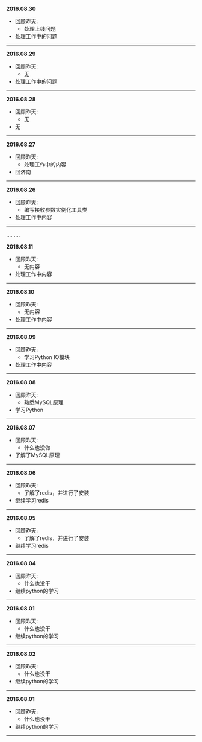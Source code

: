 **2016.08.30**

* 回顾昨天: 
	* 处理上线问题
* 处理工作中的问题
-------------------------------------------------------------------------------

**2016.08.29**

* 回顾昨天:   
	* 无
* 处理工作中的问题
-------------------------------------------------------------------------------

**2016.08.28**

* 回顾昨天:   
	* 无
* 无
-------------------------------------------------------------------------------

**2016.08.27**

* 回顾昨天:   
	* 处理工作中的内容
* 回济南    
-------------------------------------------------------------------------------

**2016.08.26**

* 回顾昨天:   
	* 编写接收参数实例化工具类
* 处理工作中内容    

-------------------------------------------------------------------------------

....
....

**2016.08.11**

* 回顾昨天:   
	* 无内容
* 处理工作中内容    

-------------------------------------------------------------------------------

**2016.08.10**

* 回顾昨天:   
	* 无内容
* 处理工作中内容    

-------------------------------------------------------------------------------
**2016.08.09**

* 回顾昨天:   
	* 学习Python IO模块
* 处理工作中内容    

-------------------------------------------------------------------------------
**2016.08.08**

* 回顾昨天:   
	* 熟悉MySQL原理         
* 学习Python    

-------------------------------------------------------------------------------

**2016.08.07**

* 回顾昨天:   
	* 什么也没做   
* 了解了MySQL原理     

-------------------------------------------------------------------------------

**2016.08.06**

* 回顾昨天:   
	* 了解了redis，并进行了安装   
* 继续学习redis      

-------------------------------------------------------------------------------

**2016.08.05**

* 回顾昨天:   
	* 了解了redis，并进行了安装   
* 继续学习redis      

-------------------------------------------------------------------------------

**2016.08.04**

* 回顾昨天:   
	* 什么也没干   
* 继续python的学习   

-------------------------------------------------------------------------------
**2016.08.01**

* 回顾昨天:   
	* 什么也没干   
* 继续python的学习   

-------------------------------------------------------------------------------
**2016.08.02**

* 回顾昨天:   
	* 什么也没干   
* 继续python的学习   

-------------------------------------------------------------------------------
**2016.08.01**

* 回顾昨天:   
	* 什么也没干   
* 继续python的学习   

-------------------------------------------------------------------------------

